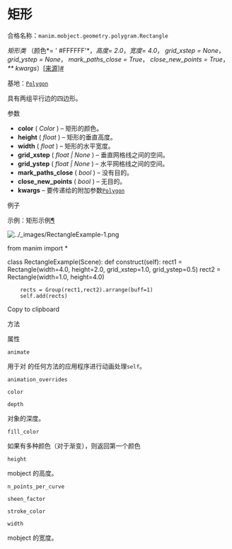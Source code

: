 # 矩形

合格名称：`manim.mobject.geometry.polygram.Rectangle`

_矩形类_ （颜色*= ' #FFFFFF'*，_高度= 2.0_，_宽度= 4.0_， _grid_xstep = None_， _grid_ystep = None_， _mark_paths_close = True_， _close_new_points = True_， _\*\* kwargs_）[\[来源\]](../_modules/manim/mobject/geometry/polygram.html#Rectangle)[#](#manim.mobject.geometry.polygram.Rectangle "此定义的固定链接")

基地：[`Polygon`](manim.mobject.geometry.polygram.Polygon.html#manim.mobject.geometry.polygram.Polygon "manim.mobject.geometry.polygram.Polygon")

具有两组平行边的四边形。

参数

- **color** ( _Color_ ) – 矩形的颜色。
- **height** ( _float_ ) – 矩形的垂直高度。
- **width** ( _float_ ) – 矩形的水平宽度。
- **grid_xstep** ( _float_ _|_ _None_ ) – 垂直网格线之间的空间。
- **grid_ystep** ( _float_ _|_ _None_ ) – 水平网格线之间的空间。
- **mark_paths_close** ( _bool_ ) – 没有目的。
- **close_new_points** ( _bool_ ) – 无目的。
- **kwargs** – 要传递给的附加参数[`Polygon`](manim.mobject.geometry.polygram.Polygon.html#manim.mobject.geometry.polygram.Polygon "manim.mobject.geometry.polygram.Polygon")

例子

示例：矩形示例[¶](#rectangleexample)

![../_images/RectangleExample-1.png](../_images/RectangleExample-1.png)

from manim import \*

class RectangleExample(Scene):
def construct(self):
rect1 = Rectangle(width=4.0, height=2.0, grid_xstep=1.0, grid_ystep=0.5)
rect2 = Rectangle(width=1.0, height=4.0)

        rects = Group(rect1,rect2).arrange(buff=1)
        self.add(rects)

Copy to clipboard

方法

属性

`animate`

用于对 的任何方法的应用程序进行动画处理`self`。

`animation_overrides`

`color`

`depth`

对象的深度。

`fill_color`

如果有多种颜色（对于渐变），则返回第一个颜色

`height`

mobject 的高度。

`n_points_per_curve`

`sheen_factor`

`stroke_color`

`width`

mobject 的宽度。
